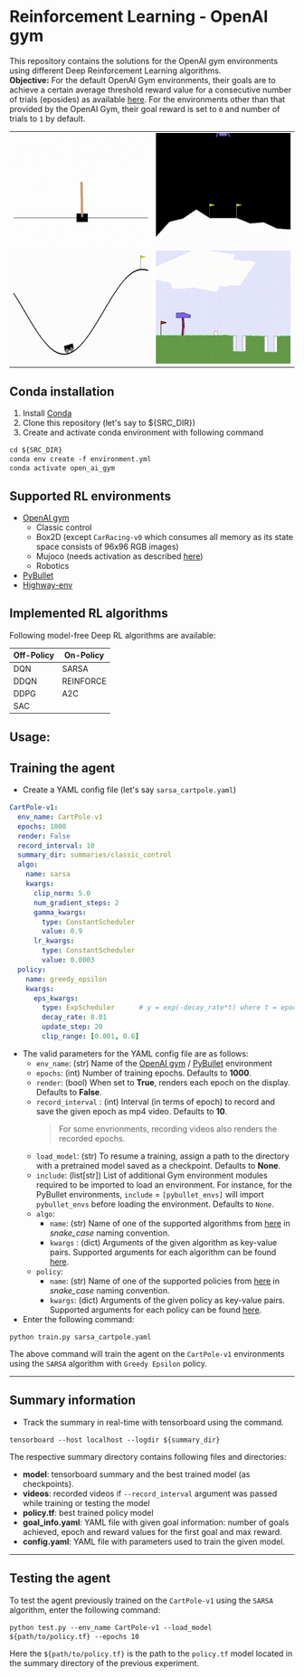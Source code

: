 
# Reinforcement Learning - OpenAI gym
This repository contains the solutions for the OpenAI gym environments using different Deep Reinforcement Learning algorithms.  
**Objective:** For the default OpenAI Gym environments, their goals are to achieve a certain average threshold reward value for a consecutive number of trials (eposides) as available [here](https://github.com/openai/gym/wiki/Table-of-environments). For the environments other than that provided by the OpenAI Gym, their goal reward is set to `0` and number of trials to `1` by default. 

|    |    |  
| ------------- | ------------- |  
| <img src="assets/Images/CartPoleV0_Sarsa.gif" width="350" height="200" title="CartPole-v0 using SARSA algorithm"/>  | <img src="assets/Images/LunarLanderV2_DDQN.gif" width="350" height="200" title="LunarLander-v2 using DDQN algorithm"/>  |  
| <img src="assets/Images/MountainCarV0_DDQN.gif" width="350" height="200" title="MountainCar-v0 using DDQN algorithm"/>  | <img src="assets/Images/BipedalWalkerHardcoreV3_SAC.gif" width="350" height="200" title="BipedalWalkerHardcore-v3 using SAC algorithm"/>  |


## Conda installation
1. Install [Conda](https://docs.anaconda.com/anaconda/install/linux/)
2. Clone this repository (let's say to ${SRC_DIR})
3. Create and activate conda environment with following command  
```shell
cd ${SRC_DIR}  
conda env create -f environment.yml    
conda activate open_ai_gym
```

## Supported RL environments
- [OpenAI gym](https://gym.openai.com/envs)
  - Classic control
  - Box2D (except `CarRacing-v0` which consumes all memory as its state space consists of 96x96 RGB images)
  - Mujoco (needs activation as described [here](https://github.com/openai/mujoco-py))
  - Robotics
- [PyBullet](https://pybullet.org/wordpress/)
- [Highway-env](https://github.com/eleurent/highway-env) 

## Implemented RL algorithms
Following model-free Deep RL algorithms are available:  

| Off-Policy | On-Policy |  
| ------------- | ------------- |  
| DQN  | SARSA |  
| DDQN | REINFORCE|  
| DDPG | A2C |  
| SAC  |   |  


## Usage:
## Training the agent
- Create a YAML config file (let's say `sarsa_cartpole.yaml`) 
```YAML
CartPole-v1:
  env_name: CartPole-v1
  epochs: 1000
  render: False
  record_interval: 10
  summary_dir: summaries/classic_control
  algo:
    name: sarsa
    kwargs:
      clip_norm: 5.0
      num_gradient_steps: 2
      gamma_kwargs:
        type: ConstantScheduler
        value: 0.9
      lr_kwargs:
        type: ConstantScheduler
        value: 0.0003
  policy:
    name: greedy_epsilon
    kwargs:
      eps_kwargs:
        type: ExpScheduler      # y = exp(-decay_rate*t) where t = epoch
        decay_rate: 0.01
        update_step: 20
        clip_range: [0.001, 0.6]
```
[comment]: <> (Organise attributes and their descritions in a table)
- The valid parameters for the YAML config file are as follows:
    * `env_name`: (str) Name of the [OpenAI gym](https://github.com/openai/gym/wiki/Table-of-environments) / [PyBullet](https://docs.google.com/document/d/10sXEhzFRSnvFcl3XxNGhnD4N2SedqwdAvK3dsihxVUA/edit#) environment
    * `epochs`:  (int) Number of training epochs. Defaults to **1000**.
    * `render`: (bool) When set to **True**, renders each epoch on the display. Defaults to **False**.
    * `record_interval` : (int) Interval (in terms of epoch) to record and save the given epoch as mp4 video. Defaults to **10**. 
      > For some envrionments, recording videos also renders the recorded epochs.
    * `load_model`: (str) To resume a training, assign a path to the directory with a pretrained model saved as a checkpoint. Defaults to **None**.
    * `include`: (list[str]) List of additional Gym environment modules  required to be imported to load an environment. For instance, for the PyBullet environments, `include` = `[pybullet_envs]` will import `pybullet_envs` before loading the environment. Defaults to `None`. 
    * `algo`:
      * `name`: (str) Name of one of the supported algorithms from [here](/src/Algorithm) in *snake_case* naming convention.
      * `kwargs` : (dict) Arguments of the given algorithm as key-value pairs. Supported arguments for each algorithm can be found [here](src/config.py).  
    * `policy`:
      * `name`: (str) Name of one of the supported policies from [here](/src/Policy) in *snake_case* naming convention.
      * `kwargs`: (dict) Arguments of the given policy as key-value pairs. Supported arguments for each policy can be found [here](src/config.py).
- Enter the following command:  
```shell
python train.py sarsa_cartpole.yaml
```
The above command will train the agent on the `CartPole-v1` environments using the `SARSA` algorithm with `Greedy Epsilon` policy.

***
## Summary information
- Track the summary in real-time with tensorboard using the command.  
```shell
tensorboard --host localhost --logdir ${summary_dir}
```
The respective summary directory contains following files and directories:
- **model**: tensorboard summary and the best trained model (as checkpoints).
- **videos**: recorded videos if `--record_interval` argument was passed while training or testing the model
- **policy.tf**: best trained policy model
- **goal_info.yaml**: YAML file with given goal information: number of goals achieved, epoch and reward values for the first goal and max reward.
- **config.yaml**: YAML file with parameters used to train the given model.

***
## Testing the agent
To test the agent previously trained on the `CartPole-v1` using the `SARSA` algorithm, enter the following command:
```shell
python test.py --env_name CartPole-v1 --load_model ${path/to/policy.tf} --epochs 10
```
Here the `${path/to/policy.tf}` is the path to the `policy.tf` model located in the summary directory of the previous experiment.